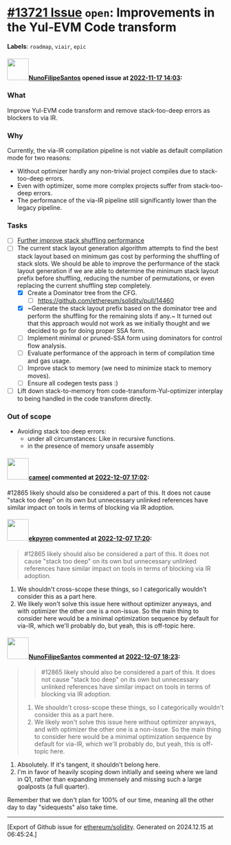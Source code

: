 # [\#13721 Issue](https://github.com/ethereum/solidity/issues/13721) `open`: Improvements in the Yul-EVM Code transform
**Labels**: `roadmap`, `viair`, `epic`


#### <img src="https://avatars.githubusercontent.com/u/2582498?u=a1331723a724eb612a66f75abee3048448e2fe01&v=4" width="50">[NunoFilipeSantos](https://github.com/NunoFilipeSantos) opened issue at [2022-11-17 14:03](https://github.com/ethereum/solidity/issues/13721):

### What

Improve Yul-EVM code transform and remove stack-too-deep errors as blockers to via IR.

### Why

Currently, the via-IR compilation pipeline is not viable as default compilation mode for two reasons:
- Without optimizer hardly any non-trivial project compiles due to stack-too-deep errors.
- Even with optimizer, some more complex projects suffer from stack-too-deep errors.
- The performance of the via-IR pipeline still significantly lower than the legacy pipeline.

### Tasks

- [ ] [Further improve stack shuffling performance](https://github.com/ethereum/solidity/issues/14343)
- [ ] The current stack layout generation algorithm attempts to find the best stack layout based on minimum gas cost by performing the shuffling of stack slots. We should be able to improve the performance of the stack layout generation if we are able to determine the minimum stack layout prefix before shuffling, reducing the number of permutations, or even replacing the current shuffling step completely. 
   - [x] Create a Dominator tree from the CFG.
      - [ ] https://github.com/ethereum/solidity/pull/14460 
   - [x] ~Generate the stack layout prefix based on the dominator tree and perform the shuffling for the remaining slots if any.~
          It turned out that this approach would not work as we initially thought and we decided to go for doing proper SSA form.
   - [ ] Implement minimal or pruned-SSA form using dominators for control flow analysis.
   - [ ] Evaluate performance of the approach in term of compilation time and gas usage.
   - [ ] Improve stack to memory (we need to minimize stack to memory moves).
   - [ ] Ensure all codegen tests pass :)
- [ ] Lift down stack-to-memory from code-transform-Yul-optimizer interplay to being handled in the code transform directly.

### Out of scope

- Avoiding stack too deep errors:
  -  under all circumstances: Like in recursive functions.
  - in the presence of memory unsafe assembly 


#### <img src="https://avatars.githubusercontent.com/u/137030?v=4" width="50">[cameel](https://github.com/cameel) commented at [2022-12-07 17:02](https://github.com/ethereum/solidity/issues/13721#issuecomment-1341283217):

#12865 likely should also be considered a part of this. It does not cause "stack too deep" on its own but unnecessary unlinked references have similar impact on tools in terms of blocking via IR adoption.

#### <img src="https://avatars.githubusercontent.com/u/1347491?v=4" width="50">[ekpyron](https://github.com/ekpyron) commented at [2022-12-07 17:20](https://github.com/ethereum/solidity/issues/13721#issuecomment-1341308129):

> #12865 likely should also be considered a part of this. It does not cause "stack too deep" on its own but unnecessary unlinked references have similar impact on tools in terms of blocking via IR adoption.

1. We shouldn't cross-scope these things, so I categorically wouldn't consider this as a part here.
2. We likely won't solve this issue here without optimizer anyways, and with optimizer the other one is a non-issue. So the main thing to consider here would be a minimal optimization sequence by default for via-IR, which we'll probably do, but yeah, this is off-topic here.

#### <img src="https://avatars.githubusercontent.com/u/2582498?u=a1331723a724eb612a66f75abee3048448e2fe01&v=4" width="50">[NunoFilipeSantos](https://github.com/NunoFilipeSantos) commented at [2022-12-07 18:23](https://github.com/ethereum/solidity/issues/13721#issuecomment-1341387640):

> > #12865 likely should also be considered a part of this. It does not cause "stack too deep" on its own but unnecessary unlinked references have similar impact on tools in terms of blocking via IR adoption.
> 
> 1. We shouldn't cross-scope these things, so I categorically wouldn't consider this as a part here.
> 2. We likely won't solve this issue here without optimizer anyways, and with optimizer the other one is a non-issue. So the main thing to consider here would be a minimal optimization sequence by default for via-IR, which we'll probably do, but yeah, this is off-topic here.

1. Absolutely. If it's tangent, it shouldn't belong here.
2. I'm in favor of heavily scoping down initially and seeing where we land in Q1, rather than expanding immensely and missing such a large goalposts (a full quarter).

Remember that we don't plan for 100% of our time, meaning all the other day to day "sidequests" also take time.


-------------------------------------------------------------------------------



[Export of Github issue for [ethereum/solidity](https://github.com/ethereum/solidity). Generated on 2024.12.15 at 06:45:24.]
